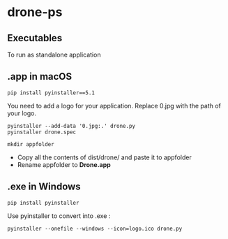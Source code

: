 # drone-ps


## Executables
To run as standalone application
## .app in macOS
```
pip install pyinstaller==5.1
```

You need to add a logo for your application. Replace 0.jpg with the path of your logo.

```
pyinstaller --add-data '0.jpg:.' drone.py
pyinstaller drone.spec
```
```
mkdir appfolder
```
* Copy all the contents of dist/drone/ and paste it to appfolder
* Rename appfolder to **Drone.app**

## .exe in Windows
```
pip install pyinstaller
```
Use pyinstaller to convert into .exe :
```
pyinstaller --onefile --windows --icon=logo.ico drone.py

